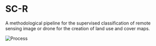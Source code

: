 # SC-R
 A methodological pipeline for the supervised classification of remote sensing image or drone for the creation of land use and cover maps.

 ![Process](https://github.com/SVMendoza/SC-R/assets/18596855/69171041-9f3e-43cb-9134-f11fb21dc784)

